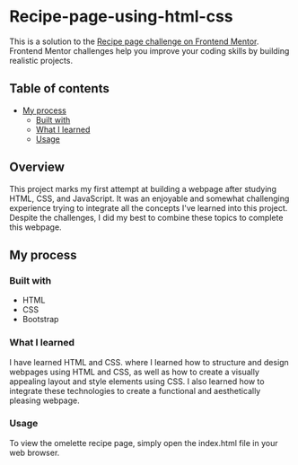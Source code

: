 # Recipe-page-using-html-css

This is a solution to the [Recipe page challenge on Frontend Mentor](https://www.frontendmentor.io/challenges/recipe-page-KiTsR8QQKm). Frontend Mentor challenges help you improve your coding skills by building realistic projects. 

## Table of contents
- [My process](#)
  - [Built with](#)
  - [What I learned](#)
  - [Usage](#)

## Overview

This project marks my first attempt at building a webpage after studying HTML, CSS, and JavaScript. It was an enjoyable and somewhat challenging experience trying to integrate all the concepts I've learned into this project. Despite the challenges, I did my best to combine these topics to complete this webpage.



## My process

### Built with

- HTML
- CSS
- Bootstrap

### What I learned

I have learned HTML and CSS. where I learned how to structure and design webpages using HTML and CSS, as well as how to create a visually appealing layout and style elements using CSS. I also learned how to integrate these technologies to create a functional and aesthetically pleasing webpage.

### Usage

To view the omelette recipe page, simply open the index.html file in your web browser.
